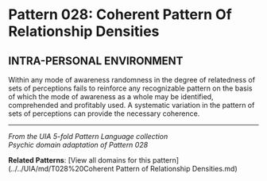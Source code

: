 # Pattern 028: Coherent Pattern Of Relationship Densities

## INTRA-PERSONAL ENVIRONMENT

Within any mode of awareness randomness in the degree of relatedness of sets of perceptions fails to reinforce any recognizable pattern on the basis of which the mode of awareness as a whole may be identified, comprehended and profitably used. A systematic variation in the pattern of sets of perceptions can provide the necessary coherence.

---

*From the UIA 5-fold Pattern Language collection*  
*Psychic domain adaptation of Pattern 028*

**Related Patterns**: [View all domains for this pattern](../../UIA/md/T028%20Coherent Pattern of Relationship Densities.md)
